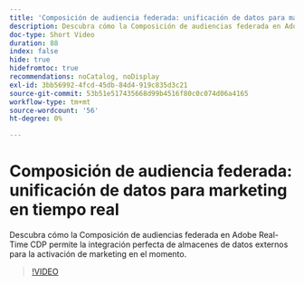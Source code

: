 ```yaml
---
title: 'Composición de audiencia federada: unificación de datos para marketing en tiempo real'
description: Descubra cómo la Composición de audiencias federada en Adobe Real-Time CDP permite la integración perfecta de almacenes de datos externos para la activación de marketing en el momento.
doc-type: Short Video
duration: 88
index: false
hide: true
hidefromtoc: true
recommendations: noCatalog, noDisplay
exl-id: 3bb56992-4fcd-45db-84d4-919c835d3c21
source-git-commit: 53b51e517435668d99b4516f80c0c074d06a4165
workflow-type: tm+mt
source-wordcount: '56'
ht-degree: 0%

---
```


# Composición de audiencia federada: unificación de datos para marketing en tiempo real

Descubra cómo la Composición de audiencias federada en Adobe Real-Time CDP permite la integración perfecta de almacenes de datos externos para la activación de marketing en el momento.

<!-- 62_S508_3442517_87_federated-audience-composition-unifying-data-for-realtime-marketing -->
>[!VIDEO](https://video.tv.adobe.com/v/3458196/?learn=on&enablevpops=true)
